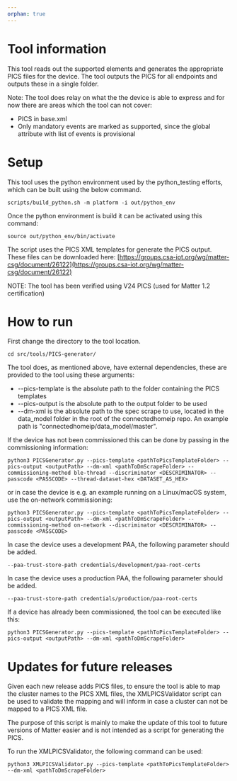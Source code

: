 ```yaml
---
orphan: true
---
```


# Tool information

This tool reads out the supported elements and generates the appropriate PICS
files for the device. The tool outputs the PICS for all endpoints and outputs
these in a single folder.

Note: The tool does relay on what the the device is able to express and for now
there are areas which the tool can not cover:

-   PICS in base.xml
-   Only mandatory events are marked as supported, since the global attribute
    with list of events is provisional

# Setup

This tool uses the python environment used by the python_testing efforts, which
can be built using the below command.

```
scripts/build_python.sh -m platform -i out/python_env
```

Once the python environment is build it can be activated using this command:

```
source out/python_env/bin/activate
```

The script uses the PICS XML templates for generate the PICS output. These files
can be downloaded here:
[https://groups.csa-iot.org/wg/matter-csg/document/26122](https://groups.csa-iot.org/wg/matter-csg/document/26122)

NOTE: The tool has been verified using V24 PICS (used for Matter 1.2
certification)

# How to run

First change the directory to the tool location.

```
cd src/tools/PICS-generator/
```

The tool does, as mentioned above, have external dependencies, these are
provided to the tool using these arguments:

-   --pics-template is the absolute path to the folder containing the PICS
    templates
-   --pics-output is the absolute path to the output folder to be used
-   --dm-xml is the absolute path to the spec scrape to use, located in the
    data_model folder in the root of the connectedhomeip repo. An example path
    is "connectedhomeip/data_model/master".

If the device has not been commissioned this can be done by passing in the
commissioning information:

```
python3 PICSGenerator.py --pics-template <pathToPicsTemplateFolder> --pics-output <outputPath> --dm-xml <pathToDmScrapeFolder> --commissioning-method ble-thread --discriminator <DESCRIMINATOR> --passcode <PASSCODE> --thread-dataset-hex <DATASET_AS_HEX>
```

or in case the device is e.g. an example running on a Linux/macOS system, use
the on-network commissioning:

```
python3 PICSGenerator.py --pics-template <pathToPicsTemplateFolder> --pics-output <outputPath> --dm-xml <pathToDmScrapeFolder> --commissioning-method on-network --discriminator <DESCRIMINATOR> --passcode <PASSCODE>
```

In case the device uses a development PAA, the following parameter should be
added.

```
--paa-trust-store-path credentials/development/paa-root-certs
```

In case the device uses a production PAA, the following parameter should be
added.

```
--paa-trust-store-path credentials/production/paa-root-certs
```

If a device has already been commissioned, the tool can be executed like this:

```
python3 PICSGenerator.py --pics-template <pathToPicsTemplateFolder> --pics-output <outputPath> --dm-xml <pathToDmScrapeFolder>
```

# Updates for future releases

Given each new release adds PICS files, to ensure the tool is able to map the
cluster names to the PICS XML files, the XMLPICSValidator script can be used to
validate the mapping and will inform in case a cluster can not be mapped to a
PICS XML file.

The purpose of this script is mainly to make the update of this tool to future
versions of Matter easier and is not intended as a script for generating the
PICS.

To run the XMLPICSValidator, the following command can be used:

```
python3 XMLPICSValidator.py --pics-template <pathToPicsTemplateFolder> --dm-xml <pathToDmScrapeFolder>
```
